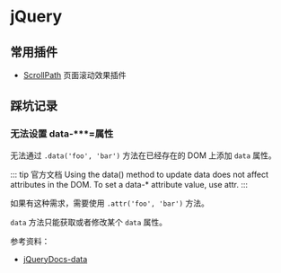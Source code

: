 # jQuery

## 常用插件

- [ScrollPath](https://github.com/JoelBesada/scrollpath) 页面滚动效果插件

## 踩坑记录

### 无法设置 data-\*\*\*=属性

无法通过 `.data('foo', 'bar')` 方法在已经存在的 DOM 上添加 `data` 属性。

::: tip 官方文档
Using the data() method to update data does not affect attributes in the DOM. To set a data-\* attribute value, use attr.
:::

如果有这种需求，需要使用 `.attr('foo', 'bar')` 方法。

`data` 方法只能获取或者修改某个 `data` 属性。

参考资料：

- [jQueryDocs-data](https://api.jquery.com/data/)

